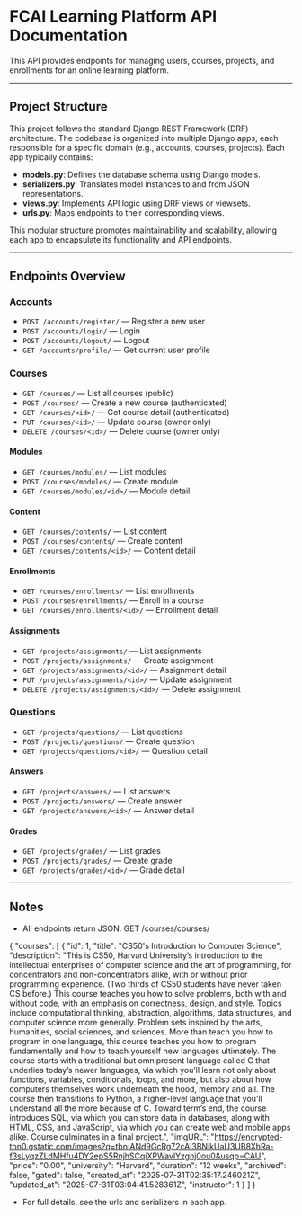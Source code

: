 # FCAI Learning Platform API Documentation

This API provides endpoints for managing users, courses, projects, and enrollments for an online learning platform.

---

## Project Structure

This project follows the standard Django REST Framework (DRF) architecture. The codebase is organized into multiple Django apps, each responsible for a specific domain (e.g., accounts, courses, projects). Each app typically contains:

- **models.py**: Defines the database schema using Django models.
- **serializers.py**: Translates model instances to and from JSON representations.
- **views.py**: Implements API logic using DRF views or viewsets.
- **urls.py**: Maps endpoints to their corresponding views.

This modular structure promotes maintainability and scalability, allowing each app to encapsulate its functionality and API endpoints.

---

## Endpoints Overview

### Accounts
- `POST /accounts/register/` — Register a new user
- `POST /accounts/login/` — Login
- `POST /accounts/logout/` — Logout
- `GET /accounts/profile/` — Get current user profile

### Courses
- `GET /courses/` — List all courses (public)
- `POST /courses/` — Create a new course (authenticated)
- `GET /courses/<id>/` — Get course detail (authenticated)
- `PUT /courses/<id>/` — Update course (owner only)
- `DELETE /courses/<id>/` — Delete course (owner only)

#### Modules
- `GET /courses/modules/` — List modules
- `POST /courses/modules/` — Create module
- `GET /courses/modules/<id>/` — Module detail

#### Content
- `GET /courses/contents/` — List content
- `POST /courses/contents/` — Create content
- `GET /courses/contents/<id>/` — Content detail

#### Enrollments
- `GET /courses/enrollments/` — List enrollments
- `POST /courses/enrollments/` — Enroll in a course
- `GET /courses/enrollments/<id>/` — Enrollment detail

#### Assignments
- `GET /projects/assignments/` — List assignments
- `POST /projects/assignments/` — Create assignment
- `GET /projects/assignments/<id>/` — Assignment detail
- `PUT /projects/assignments/<id>/` — Update assignment
- `DELETE /projects/assignments/<id>/` — Delete assignment

### Questions
- `GET /projects/questions/` — List questions
- `POST /projects/questions/` — Create question
- `GET /projects/questions/<id>/` — Question detail

#### Answers
- `GET /projects/answers/` — List answers
- `POST /projects/answers/` — Create answer
- `GET /projects/answers/<id>/` — Answer detail

#### Grades
- `GET /projects/grades/` — List grades
- `POST /projects/grades/` — Create grade
- `GET /projects/grades/<id>/` — Grade detail

---

## Notes
- All endpoints return JSON.
GET /courses/courses/

{
    "courses": [
        {
            "id": 1,
            "title": "CS50's Introduction to Computer Science",
            "description": "This is CS50, Harvard University’s introduction to the intellectual enterprises of computer science and the art of programming, for concentrators and non-concentrators alike, with or without prior programming experience. (Two thirds of CS50 students have never taken CS before.) This course teaches you how to solve problems, both with and without code, with an emphasis on correctness, design, and style. Topics include computational thinking, abstraction, algorithms, data structures, and computer science more generally. Problem sets inspired by the arts, humanities, social sciences, and sciences. More than teach you how to program in one language, this course teaches you how to program fundamentally and how to teach yourself new languages ultimately. The course starts with a traditional but omnipresent language called C that underlies today’s newer languages, via which you’ll learn not only about functions, variables, conditionals, loops, and more, but also about how computers themselves work underneath the hood, memory and all. The course then transitions to Python, a higher-level language that you’ll understand all the more because of C. Toward term’s end, the course introduces SQL, via which you can store data in databases, along with HTML, CSS, and JavaScript, via which you can create web and mobile apps alike. Course culminates in a final project.",
            "imgURL": "https://encrypted-tbn0.gstatic.com/images?q=tbn:ANd9GcRg72cAl3BNikUaU3UB8XhRa-f3sLyqzZLdMHfu4DY2epS5RnjhSCqiXPWavlYzgnj0ou0&usqp=CAU",
            "price": "0.00",
            "university": "Harvard",
            "duration": "12 weeks",
            "archived": false,
            "gated": false,
            "created_at": "2025-07-31T02:35:17.246021Z",
            "updated_at": "2025-07-31T03:04:41.528361Z",
            "instructor": 1
        }
    ]
}

- For full details, see the urls and serializers in each app.